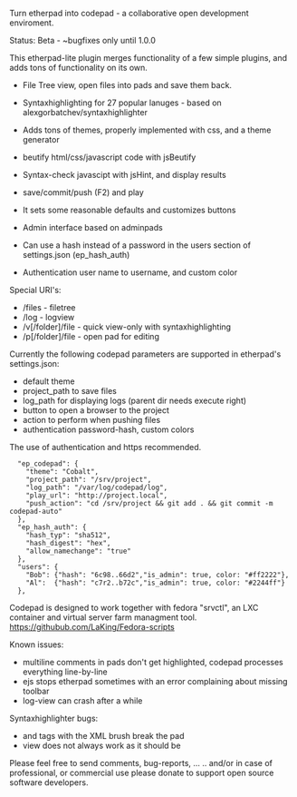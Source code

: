 Turn etherpad into codepad - a collaborative open development enviroment. 

Status: Beta - ~bugfixes only until 1.0.0

This etherpad-lite plugin merges functionality of a few simple plugins, and adds tons of functionality on its own.

- File Tree view, open files into pads and save them back.
- Syntaxhighlighting for 27 popular lanuges - based on alexgorbatchev/syntaxhighlighter
- Adds tons of themes, properly implemented with css, and a theme generator
- beutify html/css/javascript code with jsBeutify 
- Syntax-check javascipt with jsHint, and display results
- save/commit/push (F2) and play

- It sets some reasonable defaults and customizes buttons
- Admin interface based on adminpads
- Can use a hash instead of a password in the users section of settings.json (ep_hash_auth)
- Authentication user name to username, and custom color

Special URI's:

- /files - filetree
- /log - logview
- /v[/folder]/file - quick view-only with syntaxhighlighting
- /p[/folder]/file - open pad for editing

Currently the following codepad parameters are supported in etherpad's settings.json:
- default theme
- project_path to save files
- log_path for displaying logs (parent dir needs execute right)
- button to open a browser to the project
- action to perform when pushing files
- authentication password-hash, custom colors

The use of authentication and https recommended.

```
  "ep_codepad": { 
    "theme": "Cobalt",
    "project_path": "/srv/project",
    "log_path": "/var/log/codepad/log",
    "play_url": "http://project.local",
    "push_action": "cd /srv/project && git add . && git commit -m codepad-auto"
  },
  "ep_hash_auth": {
    "hash_typ": "sha512",
    "hash_digest": "hex",
    "allow_namechange": "true"
  },
  "users": {
    "Bob": {"hash": "6c98..66d2","is_admin": true, color: "#ff2222"},
    "Al":  {"hash": "c7r2..b72c","is_admin": true, color: "#2244ff"}
  },
```

Codepad is designed to work together with fedora "srvctl", an LXC container and virtual server farm managment tool.
https://githubub.com/LaKing/Fedora-scripts

Known issues:
- multiline comments in pads don't get highlighted, codepad processes everything line-by-line
- ejs stops etherpad sometimes with an error complaining about missing toolbar
- log-view can crash after a while

Syntaxhighlighter bugs:
- <t> and <l> tags with the XML brush break the pad
- view does not always work as it should be

Please feel free to send comments, bug-reports, ...
.. and/or in case of professional, or commercial use please donate to support open source software developers.
